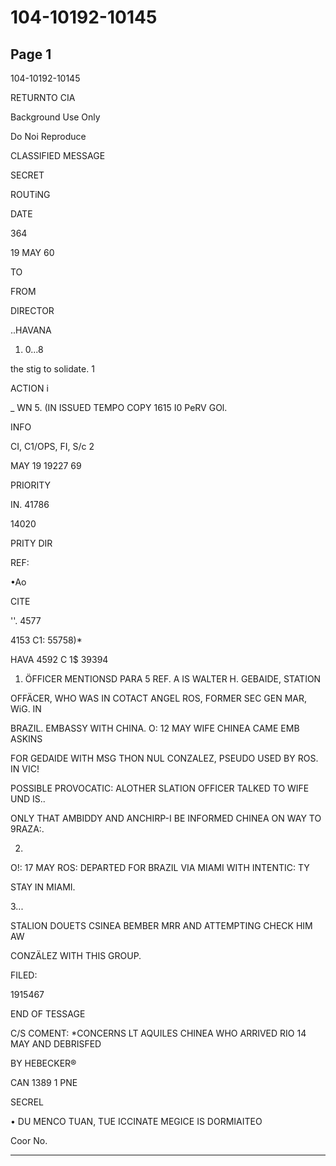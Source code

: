 # 104-10192-10145

## Page 1

104-10192-10145

RETURNTO CIA

Background Use Only

Do Noi Reproduce

CLASSIFIED MESSAGE

SECRET

ROUTiNG

DATE

364

19 MAY 60

TO

FROM

DIRECTOR

..HAVANA

1. 0...8

the stig to solidate. 1

ACTION i

_ WN 5. (IN ISSUED TEMPO COPY 1615 I0 PeRV GOl.

INFO

CI, C1/OPS, FI, S/c 2

MAY 19 19227 69

PRIORITY

IN. 41786

14020

PRITY DIR

REF:

•Ao

CITE

''. 4577

4153 C1: 55758)*

HAVA 4592 C 1$ 39394

1. ÖFFICER MENTIONSD PARA 5 REF. A IS WALTER H. GEBAIDE, STATION

OFFÄCER, WHO WAS IN COTACT ANGEL ROS, FORMER SEC GEN MAR, WiG. IN

BRAZIL. EMBASSY WITH CHINA. O: 12 MAY WIFE CHINEA CAME EMB ASKINS

FOR GEDAIDE WITH MSG THON NUL CONZALEZ, PSEUDO USED BY ROS. IN VIC!

POSSIBLE PROVOCATIC: ALOTHER SLATION OFFICER TALKED TO WIFE UND IS..

ONLY THAT AMBIDDY AND ANCHIRP-I BE INFORMED CHINEA ON WAY TO 9RAZA:.

2.

O!: 17 MAY ROS: DEPARTED FOR BRAZIL VIA MIAMI WITH INTENTIC: TY

STAY IN MIAMI.

3...

STALION DOUETS CSINEA BEMBER MRR AND ATTEMPTING CHECK HIM AW

CONZÄLEZ WITH THIS GROUP.

FILED:

1915467

END OF TESSAGE

C/S COMENT: *CONCERNS LT AQUILES CHINEA WHO ARRIVED RIO 14 MAY AND DEBRISFED

BY HEBECKER®

CAN 1389 1 PNE

SECREL

• DU MENCO TUAN, TUE ICCINATE MEGICE IS DORMIAITEO

Coor No.

---

